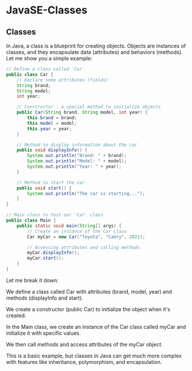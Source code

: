 # JavaSE-Classes

## Classes
In Java, a class is a blueprint for creating objects. Objects are instances of classes, and they encapsulate data (attributes) and behaviors (methods). Let me show you a simple example:

```java
// Define a class called 'Car'
public class Car {
    // Declare some attributes (fields)
    String brand;
    String model;
    int year;

    // Constructor - a special method to initialize objects
    public Car(String brand, String model, int year) {
        this.brand = brand;
        this.model = model;
        this.year = year;
    }

    // Method to display information about the car
    public void displayInfo() {
        System.out.println("Brand: " + brand);
        System.out.println("Model: " + model);
        System.out.println("Year: " + year);
    }

    // Method to start the car
    public void start() {
        System.out.println("The car is starting...");
    }
}

// Main class to test our 'Car' class
public class Main {
    public static void main(String[] args) {
        // Create an instance of the Car class
        Car myCar = new Car("Toyota", "Camry", 2021);

        // Accessing attributes and calling methods
        myCar.displayInfo();
        myCar.start();
    }
}
```

Let me break it down:

We define a class called Car with attributes (brand, model, year) and methods (displayInfo and start).

We create a constructor (public Car) to initialize the object when it's created.

In the Main class, we create an instance of the Car class called myCar and initialize it with specific values.

We then call methods and access attributes of the myCar object.

This is a basic example, but classes in Java can get much more complex with features like inheritance, polymorphism, and encapsulation.
